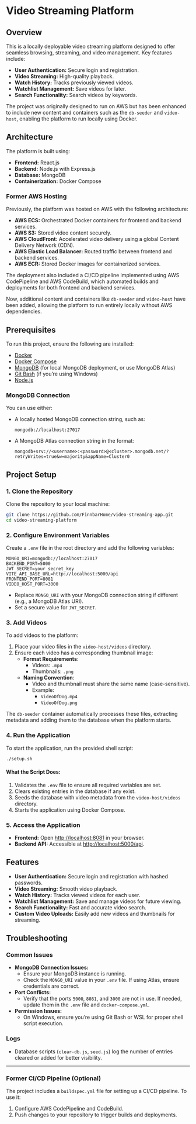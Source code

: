 # Video Streaming Platform

## Overview

This is a locally deployable video streaming platform designed to offer seamless browsing, streaming, and video management. Key features include:

- **User Authentication:** Secure login and registration.
- **Video Streaming:** High-quality playback.
- **Watch History:** Tracks previously viewed videos.
- **Watchlist Management:** Save videos for later.
- **Search Functionality:** Search videos by keywords.

The project was originally designed to run on AWS but has been enhanced to include new content and containers such as the `db-seeder` and `video-host`, enabling the platform to run locally using Docker.

## Architecture

The platform is built using:

- **Frontend:** React.js
- **Backend:** Node.js with Express.js
- **Database:** MongoDB
- **Containerization:** Docker Compose

### Former AWS Hosting

Previously, the platform was hosted on AWS with the following architecture:

- **AWS ECS:** Orchestrated Docker containers for frontend and backend services.
- **AWS S3:** Stored video content securely.
- **AWS CloudFront:** Accelerated video delivery using a global Content Delivery Network (CDN).
- **AWS Elastic Load Balancer:** Routed traffic between frontend and backend services.
- **AWS ECR:** Stored Docker images for containerized services.

The deployment also included a CI/CD pipeline implemented using AWS CodePipeline and AWS CodeBuild, which automated builds and deployments for both frontend and backend services.

Now, additional content and containers like `db-seeder` and `video-host` have been added, allowing the platform to run entirely locally without AWS dependencies.

## Prerequisites

To run this project, ensure the following are installed:

- [Docker](https://www.docker.com/get-started)
- [Docker Compose](https://docs.docker.com/compose/)
- [MongoDB](https://www.mongodb.com/try/download/community) (for local MongoDB deployment, or use MongoDB Atlas)
- [Git Bash](https://git-scm.com/) (if you’re using Windows)
- [Node.js](https://nodejs.org/en/)

### MongoDB Connection

You can use either:

- A locally hosted MongoDB connection string, such as:
  ```plaintext
  mongodb://localhost:27017
  ```
- A MongoDB Atlas connection string in the format:
  ```plaintext
  mongodb+srv://<username>:<password>@<cluster>.mongodb.net/?retryWrites=true&w=majority&appName=Cluster0
  ```

## Project Setup

### 1. Clone the Repository

Clone the repository to your local machine:

```bash
git clone https://github.com/FinnbarHome/video-streaming-app.git
cd video-streaming-platform
```

### 2. Configure Environment Variables

Create a `.env` file in the root directory and add the following variables:

```env
MONGO_URI=mongodb://localhost:27017
BACKEND_PORT=5000
JWT_SECRET=your_secret_key
VITE_API_BASE_URL=http://localhost:5000/api
FRONTEND_PORT=8081
VIDEO_HOST_PORT=3000
```

- Replace `MONGO_URI` with your MongoDB connection string if different (e.g., a MongoDB Atlas URI).
- Set a secure value for `JWT_SECRET`.

### 3. Add Videos

To add videos to the platform:

1. Place your video files in the `video-host/videos` directory.
2. Ensure each video has a corresponding thumbnail image:
   - **Format Requirements**:
     - Videos: `.mp4`
     - Thumbnails: `.png`
   - **Naming Convention**:
     - Video and thumbnail must share the same name (case-sensitive).
     - Example:
       - `VideoOfDog.mp4`
       - `VideoOfDog.png`

The `db-seeder` container automatically processes these files, extracting metadata and adding them to the database when the platform starts.

### 4. Run the Application

To start the application, run the provided shell script:

```bash
./setup.sh
```

#### What the Script Does:

1. Validates the `.env` file to ensure all required variables are set.
2. Clears existing entries in the database if any exist.
3. Seeds the database with video metadata from the `video-host/videos` directory.
4. Starts the application using Docker Compose.

### 5. Access the Application

- **Frontend:** Open [http://localhost:8081](http://localhost:8081) in your browser.
- **Backend API:** Accessible at [http://localhost:5000/api](http://localhost:5000/api).

## Features

- **User Authentication:** Secure login and registration with hashed passwords.
- **Video Streaming:** Smooth video playback.
- **Watch History:** Tracks viewed videos for each user.
- **Watchlist Management:** Save and manage videos for future viewing.
- **Search Functionality:** Fast and accurate video search.
- **Custom Video Uploads:** Easily add new videos and thumbnails for streaming.

## Troubleshooting

### Common Issues

- **MongoDB Connection Issues:**
  - Ensure your MongoDB instance is running.
  - Check the `MONGO_URI` value in your `.env` file. If using Atlas, ensure credentials are correct.
- **Port Conflicts:**
  - Verify that the ports `5000`, `8081`, and `3000` are not in use. If needed, update them in the `.env` file and `docker-compose.yml`.
- **Permission Issues:**
  - On Windows, ensure you’re using Git Bash or WSL for proper shell script execution.

### Logs

- Database scripts (`clear-db.js`, `seed.js`) log the number of entries cleared or added for better visibility.

---

### Former CI/CD Pipeline (Optional)

The project includes a `buildspec.yml` file for setting up a CI/CD pipeline. To use it:

1. Configure AWS CodePipeline and CodeBuild.
2. Push changes to your repository to trigger builds and deployments.
